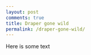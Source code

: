 ```yaml
---
layout: post
comments: true
title: Draper gone wild
permalink: /draper-gone-wild/
---
```


Here is some text
